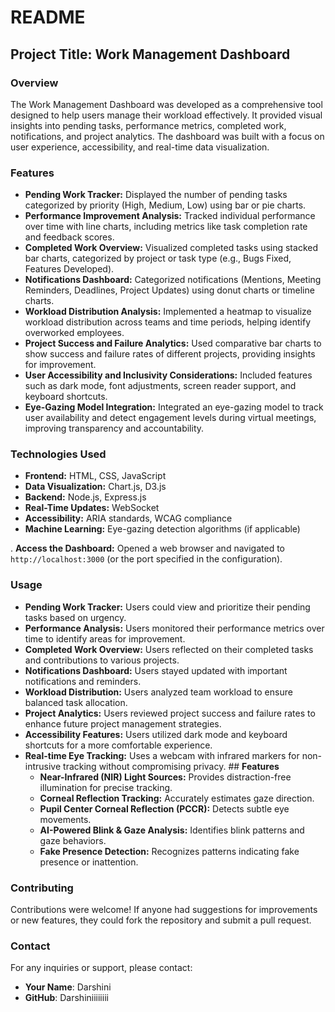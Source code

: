 # README

## Project Title: Work Management Dashboard

### Overview
The Work Management Dashboard was developed as a comprehensive tool designed to help users manage their workload effectively. It provided visual insights into pending tasks, performance metrics, completed work, notifications, and project analytics. The dashboard was built with a focus on user experience, accessibility, and real-time data visualization.

### Features
- **Pending Work Tracker:** Displayed the number of pending tasks categorized by priority (High, Medium, Low) using bar or pie charts.
- **Performance Improvement Analysis:** Tracked individual performance over time with line charts, including metrics like task completion rate and feedback scores.
- **Completed Work Overview:** Visualized completed tasks using stacked bar charts, categorized by project or task type (e.g., Bugs Fixed, Features Developed).
- **Notifications Dashboard:** Categorized notifications (Mentions, Meeting Reminders, Deadlines, Project Updates) using donut charts or timeline charts.
- **Workload Distribution Analysis:** Implemented a heatmap to visualize workload distribution across teams and time periods, helping identify overworked employees.
- **Project Success and Failure Analytics:** Used comparative bar charts to show success and failure rates of different projects, providing insights for improvement.
- **User  Accessibility and Inclusivity Considerations:** Included features such as dark mode, font adjustments, screen reader support, and keyboard shortcuts.
- **Eye-Gazing Model Integration:** Integrated an eye-gazing model to track user availability and detect engagement levels during virtual meetings, improving transparency and accountability.

### Technologies Used
- **Frontend:** HTML, CSS, JavaScript
- **Data Visualization:** Chart.js, D3.js
- **Backend:** Node.js, Express.js
- **Real-Time Updates:** WebSocket
- **Accessibility:** ARIA standards, WCAG compliance
- **Machine Learning:** Eye-gazing detection algorithms (if applicable)

. **Access the Dashboard:**
   Opened a web browser and navigated to `http://localhost:3000` (or the port specified in the configuration).

### Usage
- **Pending Work Tracker:** Users could view and prioritize their pending tasks based on urgency.
- **Performance Analysis:** Users monitored their performance metrics over time to identify areas for improvement.
- **Completed Work Overview:** Users reflected on their completed tasks and contributions to various projects.
- **Notifications Dashboard:** Users stayed updated with important notifications and reminders.
- **Workload Distribution:** Users analyzed team workload to ensure balanced task allocation.
- **Project Analytics:** Users reviewed project success and failure rates to enhance future project management strategies.
- **Accessibility Features:** Users utilized dark mode and keyboard shortcuts for a more comfortable experience.
- **Real-time Eye Tracking:** Uses a webcam with infrared markers for non-intrusive tracking without compromising privacy.
      ## **Features**
    - **Near-Infrared (NIR) Light Sources:** Provides distraction-free illumination for precise tracking.
    - **Corneal Reflection Tracking:** Accurately estimates gaze direction.
    - **Pupil Center Corneal Reflection (PCCR):** Detects subtle eye movements.
    - **AI-Powered Blink & Gaze Analysis:** Identifies blink patterns and gaze behaviors.
    - **Fake Presence Detection:** Recognizes patterns indicating fake presence or inattention.

### Contributing
Contributions were welcome! If anyone had suggestions for improvements or new features, they could fork the repository and submit a pull request. 

### Contact
For any inquiries or support, please contact:
- **Your Name**: Darshini 
- **GitHub**: Darshiniiiiiiii


